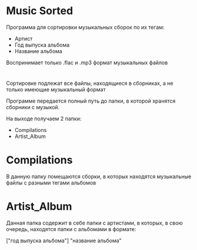 # Music Sorted

Программа для сортировки музыкальных сборок по их тегам:
* Артист
* Год выпуска альбома
* Название альбома

Воспринимает только .flac и .mp3 формат музыкальных файлов
#
Сортировке подлежат все файлы, находящиеся в сборниках, а не только имеющие музыкальный формат

Программе передается полный путь до папки, в которой хранятся сборники с музыкой.

На выходе получаем 2 папки:
* Compilations
* Artist_Album
# Compilations
В данную папку помещаются сборки, в которых находятся музыкальные файлы с разными тегами альбомов
# Artist_Album
Данная папка содержит в себе папки с артистами, в которых, в свою очередь, находятся папки с альбомами в формате: 

["год выпуска альбома"] "название альбома"
#
